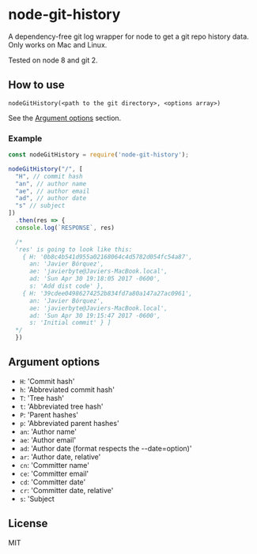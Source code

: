 # node-git-history

A dependency-free git log wrapper for node to get a git repo history data. Only works on Mac and Linux.

Tested on node 8 and git 2.

## How to use
```
nodeGitHistory(<path to the git directory>, <options array>)
```

See the [Argument options](#argument-options) section.

### Example
```js
const nodeGitHistory = require('node-git-history');

nodeGitHistory("/", [
  "H", // commit hash
  "an", // author name
  "ae", // author email
  "ad", // author date
  "s" // subject
])
  .then(res => {
  console.log(`RESPONSE`, res)

  /*
  'res' is going to look like this:
    { H: '0b8c4b541d955a02168064c4d5782d054fc54a87',
      an: 'Javier Bórquez',
      ae: 'javierbyte@Javiers-MacBook.local',
      ad: 'Sun Apr 30 19:18:05 2017 -0600',
      s: 'Add dist code' },
    { H: '39cdee04986274252b834fd7a80a147a27ac0961',
      an: 'Javier Bórquez',
      ae: 'javierbyte@Javiers-MacBook.local',
      ad: 'Sun Apr 30 19:15:47 2017 -0600',
      s: 'Initial commit' } ]
  */
  })

```


## Argument options
* `H`: 'Commit hash'
* `h`: 'Abbreviated commit hash'
* `T`: 'Tree hash'
* `t`: 'Abbreviated tree hash'
* `P`: 'Parent hashes'
* `p`: 'Abbreviated parent hashes'
* `an`: 'Author name'
* `ae`: 'Author email'
* `ad`: 'Author date (format respects the --date=option)'
* `ar`: 'Author date, relative'
* `cn`: 'Committer name'
* `ce`: 'Committer email'
* `cd`: 'Committer date'
* `cr`: 'Committer date, relative'
* `s`: 'Subject

## License
MIT